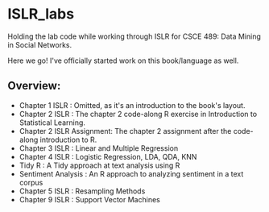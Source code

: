 # ISLR_labs
Holding the lab code while working through ISLR for CSCE 489: Data Mining in Social Networks.

Here we go! I've officially started work on this book/language as well.

Overview:
----
- Chapter 1 ISLR           : Omitted, as it's an introduction to the book's layout.
- Chapter 2 ISLR           : The chapter 2 code-along R exercise in Introduction to Statistical Learning.
- Chapter 2 ISLR Assignment: The chapter 2 assignment after the code-along introduction to R.
- Chapter 3 ISLR           : Linear and Multiple Regression
- Chapter 4 ISLR           : Logistic Regression, LDA, QDA, KNN
- Tidy R                   : A Tidy approach at text analysis using R
- Sentiment Analysis       : An R approach to analyzing sentiment in a text corpus
- Chapter 5 ISLR           : Resampling Methods
- Chapter 9 ISLR           : Support Vector Machines
